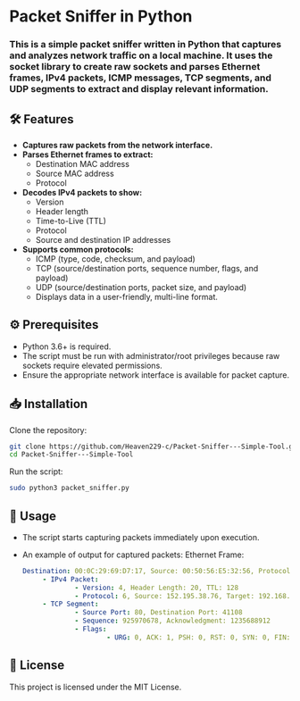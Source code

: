 # Packet Sniffer in Python
### This is a simple packet sniffer written in Python that captures and analyzes network traffic on a local machine. It uses the socket library to create raw sockets and parses Ethernet frames, IPv4 packets, ICMP messages, TCP segments, and UDP segments to extract and display relevant information.

## 🛠️ Features
- **Captures raw packets from the network interface.**
- **Parses Ethernet frames to extract:**
  - Destination MAC address
  - Source MAC address
  - Protocol
- **Decodes IPv4 packets to show:**
  - Version
  - Header length
  - Time-to-Live (TTL)
  - Protocol
  - Source and destination IP addresses
- **Supports common protocols:**
  - ICMP (type, code, checksum, and payload)
  - TCP (source/destination ports, sequence number, flags, and payload)
  - UDP (source/destination ports, packet size, and payload)
  - Displays data in a user-friendly, multi-line format.

## ⚙️ Prerequisites
- Python 3.6+ is required.
- The script must be run with administrator/root privileges because raw sockets require elevated permissions.
- Ensure the appropriate network interface is available for packet capture.

## 📥 Installation
Clone the repository:

```bash
git clone https://github.com/Heaven229-c/Packet-Sniffer---Simple-Tool.git
cd Packet-Sniffer---Simple-Tool
```
Run the script:

```bash
sudo python3 packet_sniffer.py
```

## 🚀 Usage
- The script starts capturing packets immediately upon execution.
- An example of output for captured packets:
  Ethernet Frame:

  ```yaml
  Destination: 00:0C:29:69:D7:17, Source: 00:50:56:E5:32:56, Protocol: 8
       - IPv4 Packet:
               - Version: 4, Header Length: 20, TTL: 128
               - Protocol: 6, Source: 152.195.38.76, Target: 192.168.209.141
       - TCP Segment:
               - Source Port: 80, Destination Port: 41108
               - Sequence: 925970678, Acknowledgment: 1235688912
               - Flags:
                       - URG: 0, ACK: 1, PSH: 0, RST: 0, SYN: 0, FIN: 0
  ```
## 📜 License
This project is licensed under the MIT License.



